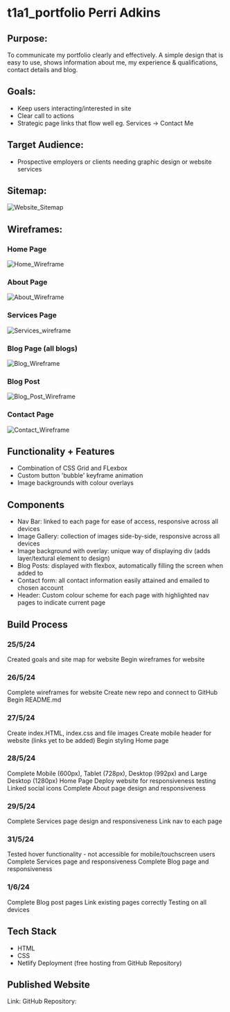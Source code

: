 # t1a1_portfolio Perri Adkins

## Purpose:
To communicate my portfolio clearly and effectively. A simple design that is easy to use, shows information about me, my experience & qualifications, contact details and blog.

## Goals:
- Keep users interacting/interested in site
- Clear call to actions
- Strategic page links that flow well eg. Services -> Contact Me

## Target Audience:
- Prospective employers or clients needing graphic design or website services

## Sitemap:
![Website_Sitemap](./docs/Sitemap_t1a1.png)

## Wireframes:

### Home Page
![Home_Wireframe](./docs/Wireframe_HOME.png)
### About Page
![About_Wireframe](./docs/Wirefame_ABOUT.png)
### Services Page
![Services_wireframe](./docs/Wireframe_SERVICES.png)
### Blog Page (all blogs)
![Blog_Wireframe](./docs/Wireframe_BLOGS.png)
### Blog Post
![Blog_Post_Wireframe](./docs/Wireframe_POST.png)
### Contact Page
![Contact_Wireframe](./docs/Wireframe_CONTACT.png)

## Functionality + Features
- Combination of CSS Grid and FLexbox
- Custom button 'bubble' keyframe animation
- Image backgrounds with colour overlays


## Components
- Nav Bar: linked to each page for ease of access, responsive across all devices 
- Image Gallery: collection of images side-by-side, responsive across all devices
- Image background with overlay: unique way of displaying div (adds layer/textural element to design)
- Blog Posts: displayed with flexbox, automatically filling the screen when added to
- Contact form: all contact information easily attained and emailed to chosen account
- Header: Custom colour scheme for each page with highlighted nav pages to indicate current page

## Build Process

### 25/5/24
Created goals and site map for website 
Begin wireframes for website

### 26/5/24
Complete wireframes for website
Create new repo and connect to GitHub
Begin README.md

### 27/5/24
Create index.HTML, index.css and file images
Create mobile header for website (links yet to be added)
Begin styling Home page

### 28/5/24
Complete Mobile (600px), Tablet (728px), Desktop (992px) and Large Desktop (1280px) Home Page
Deploy website for responsiveness testing
Linked social icons
Complete About page design and responsiveness

### 29/5/24
Complete Services page design and responsiveness
Link nav to each page

### 31/5/24
Tested hover functionality - not accessible for mobile/touchscreen users
Complete Services page and responsiveness
Complete Blog page and responsiveness

### 1/6/24
Complete Blog post pages
Link existing pages correctly
Testing on all devices

## Tech Stack
- HTML
- CSS
- Netlify Deployment (free hosting from GitHub Repository)

## Published Website
Link: 
GitHub Repository: